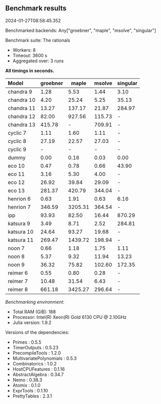 ## Benchmark results

2024-01-27T08:58:45.352

Benchmarked backends: Any["groebner", "maple", "msolve", "singular"]

Benchmark suite: The rationals

- Workers: 8
- Timeout: 3600 s
- Aggregated over: 3 runs

**All timings in seconds.**

|Model|groebner|maple|msolve|singular|
|:----|---|---|---|---|
|chandra 9|1.28|5.53|1.44|3.10|
|chandra 10|4.20|25.24|5.25|35.13|
|chandra 11|13.27|137.17|21.87|284.97|
|chandra 12|82.00|927.56|115.73| - |
|chandra 13|415.78| - |709.91| - |
|cyclic 7|1.11|1.60|1.11| - |
|cyclic 8|27.19|22.57|27.03| - |
|cyclic 9| - | - | - | - |
|dummy|0.00|0.16|0.03|0.00|
|eco 10|0.47|0.78|0.66|43.90|
|eco 11|3.16|5.30|4.00| - |
|eco 12|26.92|39.84|29.09| - |
|eco 13|281.37|420.79|344.04| - |
|henrion 6|0.63|1.91|0.63|6.16|
|henrion 7|346.59|3205.31|364.54| - |
|ipp|93.93|82.50|16.44|870.29|
|katsura 9|3.49|8.71|2.52|284.81|
|katsura 10|24.64|93.27|19.68| - |
|katsura 11|269.47|1439.72|198.94| - |
|noon 7|0.66|1.18|1.75|1.11|
|noon 8|5.37|9.32|11.94|13.23|
|noon 9|36.32|75.82|102.60|172.35|
|reimer 6|0.55|0.80|0.28| - |
|reimer 7|10.48|31.54|6.43| - |
|reimer 8|661.18|3425.27|296.64| - |

*Benchmarking environment:*

* Total RAM (GiB): 188
* Processor: Intel(R) Xeon(R) Gold 6130 CPU @ 2.10GHz
* Julia version: 1.9.2

Versions of the dependencies:

* Primes : 0.5.5
* TimerOutputs : 0.5.23
* PrecompileTools : 1.2.0
* MultivariatePolynomials : 0.5.3
* Combinatorics : 1.0.2
* HostCPUFeatures : 0.1.16
* AbstractAlgebra : 0.34.7
* Nemo : 0.38.3
* Atomix : 0.1.0
* ExprTools : 0.1.10
* PrettyTables : 2.3.1
